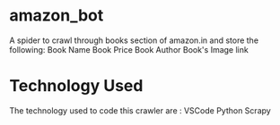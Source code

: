 # amazon_bot

A spider to crawl through books section of amazon.in and store the following:
Book Name
Book Price
Book Author
Book's Image link

# Technology Used
The technology used to code this crawler are :
VSCode
Python
Scrapy

 
